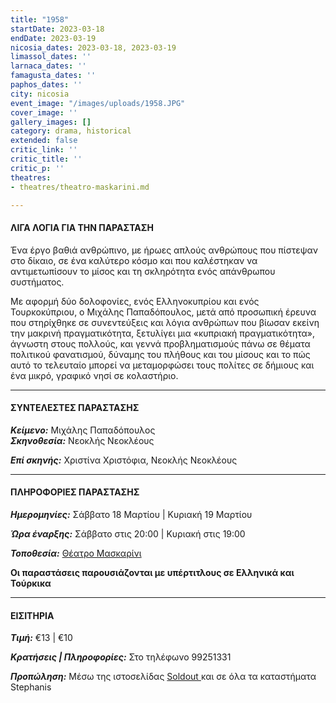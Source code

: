 ```yaml
---
title: "1958"
startDate: 2023-03-18
endDate: 2023-03-19
nicosia_dates: 2023-03-18, 2023-03-19
limassol_dates: ''
larnaca_dates: ''
famagusta_dates: ''
paphos_dates: ''
city: nicosia
event_image: "/images/uploads/1958.JPG"
cover_image: ''
gallery_images: []
category: drama, historical
extended: false
critic_link: ''
critic_title: ''
critic_p: ''
theatres:
- theatres/theatro-maskarini.md

---
```

#### ΛΙΓΑ ΛΟΓΙΑ ΓΙΑ ΤΗΝ ΠΑΡΑΣΤΑΣΗ

Ένα έργο βαθιά ανθρώπινο, με ήρωες απλούς ανθρώπους που πίστεψαν στο δίκαιο, σε ένα καλύτερο κόσμο και που καλέστηκαν να αντιμετωπίσουν το μίσος και τη σκληρότητα ενός απάνθρωπου συστήματος. 

Με αφορμή δύο δολοφονίες, ενός Ελληνοκυπρίου και ενός Τουρκοκύπριου, ο Μιχάλης Παπαδόπουλος, μετά από προσωπική έρευνα που στηρίχθηκε σε συνεντεύξεις και λόγια ανθρώπων που βίωσαν εκείνη την μακρινή πραγματικότητα, ξετυλίγει μια «κυπριακή πραγματικότητα», άγνωστη στους πολλούς, και γεννά προβληματισμούς πάνω σε θέματα πολιτικού φανατισμού, δύναμης του πλήθους και του μίσους και το πώς αυτό το τελευταίο μπορεί να μεταμορφώσει τους πολίτες σε δήμιους και ένα μικρό, γραφικό νησί σε κολαστήριο.

***

#### ΣΥΝΤΕΛΕΣΤΕΣ ΠΑΡΑΣΤΑΣΗΣ

**_Κείμενο:_** Μιχάλης Παπαδόπουλος  
**_Σκηνοθεσία:_** Νεοκλής Νεοκλέους

**_Επί σκηνής:_** Χριστίνα Χριστόφια, Νεοκλής Νεοκλέους

***

#### ΠΛΗΡΟΦΟΡΙΕΣ ΠΑΡΑΣΤΑΣΗΣ

**_Ημερομηνίες:_** Σάββατο 18 Μαρτίου | Κυριακή 19 Μαρτίου

**_Ώρα έναρξης:_** Σάββατο στις 20:00 | Κυριακή στις 19:00

**_Τοποθεσία:_** [Θέατρο Μασκαρίνι](?#map)

**Οι παραστάσεις παρουσιάζονται με υπέρτιτλους σε Ελληνικά και Τούρκικα**

***

#### ΕΙΣΙΤΗΡΙΑ

**_Τιμή:_** €13 | €10

**_Κρατήσεις | Πληροφορίες:_** Στο τηλέφωνο 99251331

**_Προπώληση:_** Μέσω της ιστοσελίδας [Soldout ](https://www.soldoutticketbox.com/afieroma-stin-kypro-antilogos-2023/?lang=el)και σε όλα τα καταστήματα Stephanis